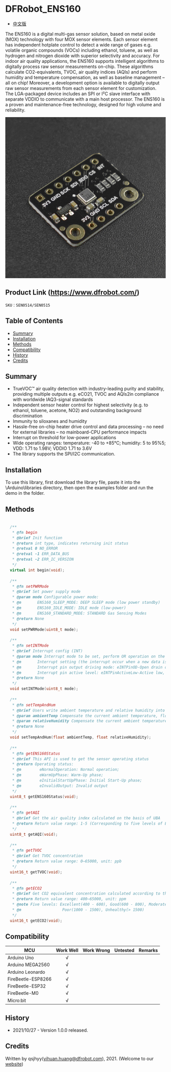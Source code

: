 # DFRobot_ENS160
* [中文版](./README_CN.md)

The ENS160 is a digital multi-gas sensor solution, based on metal oxide (MOX) technology 
with four MOX sensor elements. Each sensor element has independent hotplate control to 
detect a wide range of gases e.g. volatile organic compounds (VOCs) including ethanol, 
toluene, as well as hydrogen and nitrogen dioxide with superior selectivity and accuracy.
For indoor air quality applications, the ENS160 supports intelligent algorithms to digitally 
process raw sensor measurements on-chip. These algorithms calculate CO2-equivalents, 
TVOC, air quality indices (AQIs) and perform humidity and temperature compensation, as 
well as baseline management – all on chip! Moreover, a development option is available 
to digitally output raw sensor measurements from each sensor element for customization. 
The LGA-packaged device includes an SPI or I²C slave interface with separate VDDIO to 
communicate with a main host processor. The ENS160 is a proven and maintenance-free 
technology, designed for high volume and reliability.

![产品实物图](./resources/images/ENS160.png)


## Product Link (https://www.dfrobot.com/)
    SKU：SEN0514/SEN0515


## Table of Contents

* [Summary](#summary)
* [Installation](#installation)
* [Methods](#methods)
* [Compatibility](#compatibility)
* [History](#history)
* [Credits](#credits)


## Summary

* TrueVOC™ air quality detection with industry-leading purity and stability, providing multiple outputs e.g. eCO21, TVOC and AQIs2in compliance with worldwide IAQ3-signal standards
* Independent sensor heater control for highest selectivity (e.g. to ethanol, toluene, acetone, NO2) and outstanding background discrimination
* Immunity to siloxanes and humidity 
* Hassle-free on-chip heater drive control and data processing – no need for external libraries – no mainboard-CPU performance impacts
* Interrupt on threshold for low-power applications
* Wide operating ranges: temperature: -40 to +85°C; humidity: 5 to 95%5; VDD: 1.71 to 1.98V; VDDIO 1.71 to 3.6V
* The library supports the SPI/I2C communication.


## Installation

To use this library, first download the library file, paste it into the \Arduino\libraries directory, 
then open the examples folder and run the demo in the folder.


## Methods

```C++

  /**
   * @fn begin
   * @brief Init function
   * @return int type, indicates returning init status
   * @retval 0 NO_ERROR
   * @retval -1 ERR_DATA_BUS
   * @retval -2 ERR_IC_VERSION
   */
  virtual int begin(void);

  /**
   * @fn setPWRMode
   * @brief Set power supply mode
   * @param mode Configurable power mode:
   * @n       ENS160_SLEEP_MODE: DEEP SLEEP mode (low power standby)
   * @n       ENS160_IDLE_MODE: IDLE mode (low-power)
   * @n       ENS160_STANDARD_MODE: STANDARD Gas Sensing Modes
   * @return None
   */
  void setPWRMode(uint8_t mode);

  /**
   * @fn setINTMode
   * @brief Interrupt config (INT)
   * @param mode Interrupt mode to be set, perform OR operation on the following to get mode:
   * @n       Interrupt setting (the interrupt occur when a new data is uploaded): eINTModeDIS-Disable interrupt, eINTModeEN-Enable interrupt
   * @n       Interrupt pin output driving mode: eINTPinOD-Open drain output, eINTPinPP-Push pull output
   * @n       Interrupt pin active level: eINTPinActiveLow-Active low, eINTPinActiveHigh-Active high
   * @return None
   */
  void setINTMode(uint8_t mode);

  /**
   * @fn setTempAndHum
   * @brief Users write ambient temperature and relative humidity into ENS160 for calibration compensation of the measured gas data.
   * @param ambientTemp Compensate the current ambient temperature, float type, unit: C
   * @param relativeHumidity Compensate the current ambient temperature, float type, unit: %rH
   * @return None
   */
  void setTempAndHum(float ambientTemp, float relativeHumidity);

  /**
   * @fn getENS160Status
   * @brief This API is used to get the sensor operating status
   * @return Operating status:
   * @n        eNormalOperation: Normal operation; 
   * @n        eWarmUpPhase: Warm-Up phase; 
   * @n        eInitialStartUpPhase: Initial Start-Up phase; 
   * @n        eInvalidOutput: Invalid output
   */
  uint8_t getENS160Status(void);

  /**
   * @fn getAQI
   * @brief Get the air quality index calculated on the basis of UBA
   * @return Return value range: 1-5 (Corresponding to five levels of Excellent, Good, Moderate, Poor and Unhealthy respectively)
   */
  uint8_t getAQI(void);

  /**
   * @fn getTVOC
   * @brief Get TVOC concentration
   * @return Return value range: 0–65000, unit: ppb
   */
  uint16_t getTVOC(void);

  /**
   * @fn getECO2
   * @brief Get CO2 equivalent concentration calculated according to the detected data of VOCs and hydrogen (eCO2 – Equivalent CO2)
   * @return Return value range: 400–65000, unit: ppm
   * @note Five levels: Excellent(400 - 600), Good(600 - 800), Moderate(800 - 1000), 
   * @n                  Poor(1000 - 1500), Unhealthy(> 1500)
   */
  uint16_t getECO2(void);

```


## Compatibility

MCU                | Work Well    | Work Wrong   | Untested    | Remarks
------------------ | :----------: | :----------: | :---------: | :----:
Arduino Uno        |      √       |              |             |
Arduino MEGA2560   |      √       |              |             |
Arduino Leonardo   |      √       |              |             |
FireBeetle-ESP8266 |      √       |              |             |
FireBeetle-ESP32   |      √       |              |             |
FireBeetle-M0      |      √       |              |             |
Micro:bit          |      √       |              |             |


## History

- 2021/10/27 - Version 1.0.0 released.


## Credits

Written by qsjhyy(yihuan.huang@dfrobot.com), 2021. (Welcome to our [website](https://www.dfrobot.com/))

